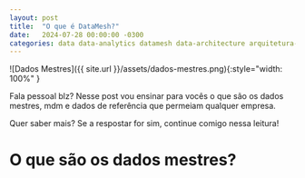 ```yaml
---
layout: post
title:  "O que é DataMesh?"
date:   2024-07-28 00:00:00 -0300
categories: data data-analytics datamesh data-architecture arquitetura-de-dados data-mesh mesh analytics
---
```


![Dados Mestres]({{ site.url }}/assets/dados-mestres.png){:style="width: 100%" }

Fala pessoal blz? Nesse post vou ensinar para vocês o que são os dados mestres, mdm e dados de referência que permeiam qualquer empresa.

Quer saber mais? Se a respostar for sim, continue comigo nessa leitura!

# O que são os dados mestres?

